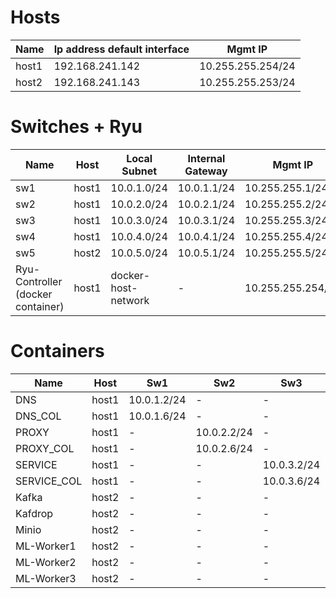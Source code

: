 
# Hosts
| Name |        Ip address default interface         | Mgmt IP | 
|------|----------------|----------------|
|   host1   |   192.168.241.142             |   10.255.255.254/24             |
|   host2   |    192.168.241.143            |   10.255.255.253/24             |

# Switches + Ryu
|  Name |    Host  |  Local Subnet | Internal Gateway | Mgmt IP |
|-------|----------------|------|----------------|---------|
|  sw1  |      host1          |     10.0.1.0/24           |    10.0.1.1/24             |   10.255.255.1/24       |
|  sw2  |      host1          |     10.0.2.0/24           |    10.0.2.1/24             |   10.255.255.2/24       |
|  sw3  |      host1          |     10.0.3.0/24           |    10.0.3.1/24             |   10.255.255.3/24       |
|  sw4  |      host1          |     10.0.4.0/24           |    10.0.4.1/24             |   10.255.255.4/24       |
|  sw5  |      host2          |     10.0.5.0/24           |    10.0.5.1/24             |   10.255.255.5/24       |
|  Ryu-Controller (docker container)  |      host1          |     docker-host-network  |    -    |   10.255.255.254/24       |

# Containers
|  Name |    Host  |  Sw1 | Sw2 | Sw3 | Sw4 | Sw5 | Mgmt IP|
|-------|----------------|------|----------------|---------|----------------|----------------|---------|
|  DNS  |      host1          |     10.0.1.2/24           |    -             |   -       |          -       |      -            | 10.255.255.1/24 |
|  DNS_COL  |      host1          |     10.0.1.6/24           |    -             |   -       |       10.0.4.2/24       |      -            | 10.255.255.12/24 |
|  PROXY  |      host1          |     -           |      10.0.2.2/24           |   -       |          -       |      -            | 10.255.255.21/24 |
|  PROXY_COL  |      host1          |     -            |    10.0.2.6/24             |   -       |       10.0.4.3/24          |      -            | 10.255.255.22/24 |
|  SERVICE  |      host1          |     -          |    -             |   10.0.3.2/24        |          -       |      -            | 10.255.255.31/24 |
|  SERVICE_COL  |      host1          |     -           |    -             |   10.0.3.6/24       |       10.0.4.3/24        |      -            | 10.255.255.32/24 |
|  Kafka  |      host2          |     -           |    -             |   -       |          -       |    10.0.5.2/24              | 10.255.255.99/24 |
|  Kafdrop  |      host2          |     -           |    -             |   -       |          -       |    10.0.5.6/24              | 10.255.255.100/24 |
|  Minio  |      host2          |     -           |    -             |   -       |          -       |    10.0.5.9/24              | 10.255.255.101/24 |
|  ML-Worker1  |      host2          |     -           |    -             |   -       |          -       |      10.0.5.11/24            | 10.255.255.51/24 |
|  ML-Worker2  |      host2          |     -           |    -             |   -       |          -       |      10.0.5.12/24            | 10.255.255.52/24 |
|  ML-Worker3  |      host2          |     -           |    -             |   -       |          -       |      10.0.5.13/24            | 10.255.255.53/24 |